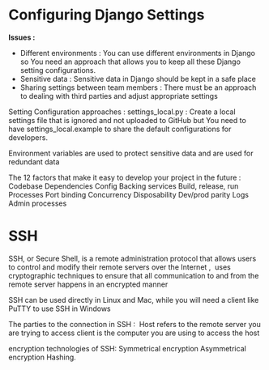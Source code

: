 # Configuring Django Settings

**Issues :**
- Different environments : 
You can use different environments in Django so You need an approach that allows you to keep all these Django setting configurations.
- Sensitive data : Sensitive data in Django should be kept in a safe place
- Sharing settings between team members : There must be an approach to dealing with third parties and adjust appropriate settings

Setting Configuration approaches :
settings_local.py : Create a local settings file that is ignored and not uploaded to GitHub but You need to have settings_local.example to share the default configurations for developers.

Environment variables are used to protect sensitive data and are used for redundant data


The 12 factors that make it easy to develop your project in the future :
Codebase
Dependencies
Config
Backing services
Build, release, run
Processes
Port binding
Concurrency
Disposability
Dev/prod parity
Logs
Admin processes



# SSH
SSH, or Secure Shell, is a remote administration protocol that allows users to control and modify their remote servers over the Internet  ,  uses cryptographic techniques to ensure that all communication to and from the remote server happens in an encrypted manner

SSH can be used directly in Linux and Mac, while you will need a client like PuTTY to use SSH in Windows

The parties to the connection in SSH :
 Host refers to the remote server you are trying to access
client is the computer you are using to access the host

encryption technologies of SSH:
Symmetrical encryption
Asymmetrical encryption
Hashing.

